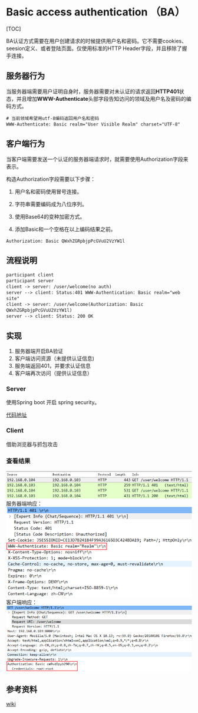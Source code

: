 # Basic access authentication （BA）

[TOC]

BA认证方式需要在用户创建请求的时候提供用户名和密码。它不需要cookies、seesion定义、或者登陆页面。仅使用标准的HTTP Header字段，并且移除了握手连接。

## 服务器行为

当服务器端需要用户证明自身时，服务器需要对未认证的请求返回**HTTP401**状态，并且增加**WWW-Authenticate**头部字段告知访问的领域及用户名及密码的编码方式。

```head
# 当前领域希望用utf-8编码返回用户名和密码
WWW-Authenticate: Basic realm="User Visible Realm" charset="UTF-8"
```

## 客户端行为

当客户端需要发送一个认证的服务器端请求时，就需要使用Authorization字段来表示。

构造Authorization字段需要以下步骤：

1. 用户名和密码使用冒号连接。

2. 字符串需要编码成为八位序列。

3. 使用Base64的变种加密方式。

4. 添加Basic和一个空格在以上编码结果之前。

```head
Authorization: Basic QWxhZGRpbjpPcGVuU2VzYW1l
```

## 流程说明

```sequence
participant client
participant server
client -> server: /user/welcome(no auth)
server --> client: Status:401 WWW-Authentication: Basic realm="web site"
client -> server: /user/welcome(Authorization: Basic QWxhZGRpbjpPcGVuU2VzYW1l)
server --> client: Status: 200 OK
```

## 实现

1. 服务器端开启BA验证
2. 客户端访问资源（未提供认证信息)
3. 服务端返回401，并要求认证信息
4. 客户端再次访问（提供认证信息）

### Server

使用Spring boot 开启 spring security。

[代码地址]()

### Client

借助浏览器与抓包攻击

### 查看结果

![basic auth](images/basic_auth.png)
服务器端响应：
![basic auth server](images/basic_auth_2.png)
客户端响应：
![basic auth client](images/basic_auth_3.png)

## 参考资料

[wiki](https://en.wikipedia.org/wiki/Basic_access_authentication)
